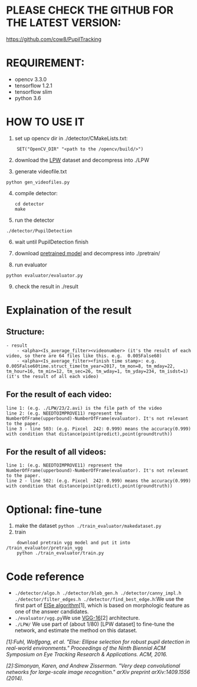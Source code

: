# PLEASE CHECK THE GITHUB FOR THE LATEST VERSION:
https://github.com/cow8/PupilTracking

# REQUIREMENT:
- opencv 3.3.0
- tensorflow 1.2.1
- tensorflow slim
- python 3.6

# HOW TO USE IT
1. set up opencv dir in ./detector/CMakeLists.txt: 
```
	SET("OpenCV_DIR" "<path to the /opencv/build/>")
```

2. download the [LPW](http://datasets.d2.mpi-inf.mpg.de/tonsen/LPW.zip) dataset and decompress into ./LPW

3. generate videofile.txt
```
python gen_videofiles.py
```

4. compile detector:
	```
	cd detector
	make
	```
5. run the detector
```
./detector/PupilDetection
```

6. wait until PupilDetection finish

7. download [pretrained model](https://drive.google.com/file/d/1f6AcGv_7w6o5wr24cIId9wN56wedv5YY/view?usp=sharing) and decompress into ./pretrain/

8. run evaluator
```
python evaluator/evaluator.py
```

9. check the result in ./result

# Explaination of the result
## Structure:

```
- result
    - <alpha><Is_average_filter><videonumber> (it's the result of each video, so there are 64 files like this. e.g.  0.005False60)
    - <alpha><Is_average_filter><finish time stamp>: e.g. 0.005False60time.struct_time(tm_year=2017, tm_mon=8, tm_mday=22, tm_hour=16, tm_min=12, tm_sec=26, tm_wday=1, tm_yday=234, tm_isdst=1) (it's the result of all each video)
```


## For the result of each video:

```
line 1: (e.g. ./LPW/23/2.avi) is the file path of the video
line 2: (e.g. NEEDTOIMPROVE11) represent the NumberOfFrame(upperbound)-NumberOfFrame(evaluator). It's not relevant to the paper.
line 3 - line 503: (e.g. Pixcel  242: 0.999) means the accuracy(0.999) with condition that distance(point(predict),point(groundtruth))
```

## For the result of all videos:

```
line 1: (e.g. NEEDTOIMPROVE11) represent the NumberOfFrame(upperbound)-NumberOfFrame(evaluator). It's not relevant to the paper.
line 2 - line 502: (e.g. Pixcel  242: 0.999) means the accuracy(0.999) with condition that distance(point(predict),point(groundtruth))
```

# Optional: fine-tune

1. make the dataset
```python ./train_evaluator/makedataset.py```
2. train
```
	download pretrain vgg model and put it into /train_evaluator/pretrain_vgg
	python ./train_evaluator/train.py
```

# Code reference

- `./detector/algo.h ./detector/blob_gen.h ./detector/canny_impl.h ./detector/filter_edges.h ./detector/find_best_edge.h`:We use the first part of [ElSe algorithm](https://arxiv.org/pdf/1511.06575.pdf)[1], which is based on morphologic feature as one of the answer candidates.
- `./evaluator/vgg.py`We use [VGG-16](http://arxiv.org/pdf/1409.1556.pdf)[2] architecture.
- `./LPW/` We use part of (about 1/80) [LPW dataset] to fine-tune the network, and estimate the method on this dataset.

*[1]:Fuhl, Wolfgang, et al. "Else: Ellipse selection for robust pupil detection in real-world environments." Proceedings of the Ninth Biennial ACM Symposium on Eye Tracking Research & Applications. ACM, 2016.*

*[2]:Simonyan, Karen, and Andrew Zisserman. "Very deep convolutional networks for large-scale image recognition." arXiv preprint arXiv:1409.1556 (2014).*
